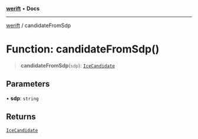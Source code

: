 [**werift**](../README.md) • **Docs**

***

[werift](../globals.md) / candidateFromSdp

# Function: candidateFromSdp()

> **candidateFromSdp**(`sdp`): [`IceCandidate`](../classes/IceCandidate.md)

## Parameters

• **sdp**: `string`

## Returns

[`IceCandidate`](../classes/IceCandidate.md)
